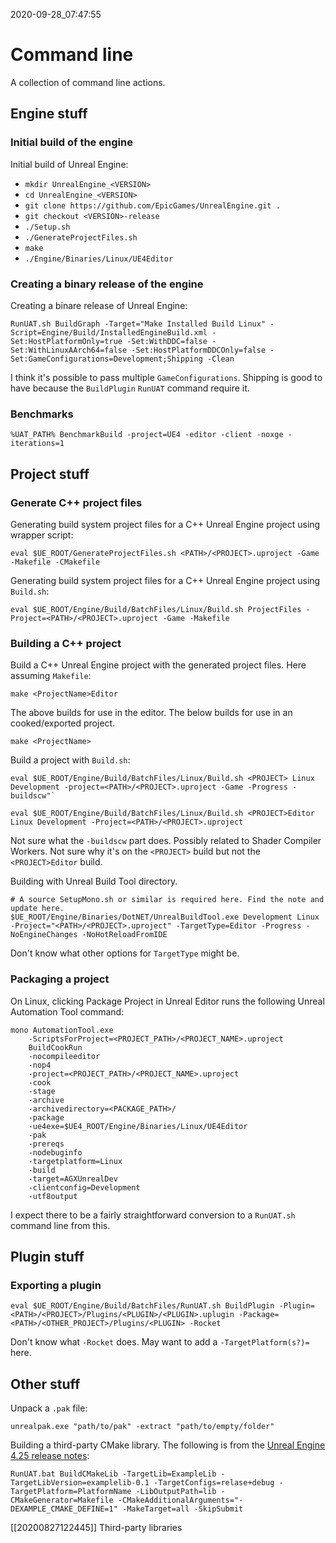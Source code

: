 2020-09-28_07:47:55

# Command line

A collection of command line actions.

## Engine stuff

### Initial build of the engine

Initial build of Unreal Engine:
- `mkdir UnrealEngine_<VERSION>`
- `cd UnrealEngine_<VERSION>`
- `git clone https://github.com/EpicGames/UnrealEngine.git .`
- `git checkout <VERSION>-release`
- `./Setup.sh`
- `./GenerateProjectFiles.sh`
- `make`
- `./Engine/Binaries/Linux/UE4Editor`

### Creating a binary release of the engine

Creating a binare release of Unreal Engine:
```
RunUAT.sh BuildGraph -Target="Make Installed Build Linux" -Script=Engine/Build/InstalledEngineBuild.xml -Set:HostPlatformOnly=true -Set:WithDDC=false -Set:WithLinuxAArch64=false -Set:HostPlatformDDCOnly=false -Set:GameConfigurations=Development;Shipping -Clean
```
I think it's possible to pass multiple `GameConfigurations`. Shipping is good to have because the `BuildPlugin` `RunUAT` command require it.

### Benchmarks

`%UAT_PATH% BenchmarkBuild -project=UE4 -editor -client -noxge -iterations=1`

## Project stuff

### Generate C++ project files

Generating build system project files for a C++ Unreal Engine project using wrapper script:
```
eval $UE_ROOT/GenerateProjectFiles.sh <PATH>/<PROJECT>.uproject -Game -Makefile -CMakefile
```

Generating build system project files for a C++ Unreal Engine project using `Build.sh`:
```
eval $UE_ROOT/Engine/Build/BatchFiles/Linux/Build.sh ProjectFiles -Project=<PATH>/<PROJECT>.uproject -Game -Makefile
```

### Building a C++ project

Build a C++ Unreal Engine project with the generated project files. Here assuming `Makefile`:
```
make <ProjectName>Editor
```
The above builds for use in the editor.
The below builds for use in an cooked/exported project.
```
make <ProjectName>
```

Build a project with `Build.sh`:
```
eval $UE_ROOT/Engine/Build/BatchFiles/Linux/Build.sh <PROJECT> Linux Development -project=<PATH>/<PROJECT>.uproject -Game -Progress -buildscw"`
```
```
eval $UE_ROOT/Engine/Build/BatchFiles/Linux/Build.sh <PROJECT>Editor Linux Development -Project=<PATH>/<PROJECT>.uproject
```

Not sure what the `-buildscw` part does. Possibly related to Shader Compiler Workers. Not sure why it's on the `<PROJECT>` build but not the `<PROJECT>Editor` build.

Building with Unreal Build Tool directory.
```
# A source SetupMono.sh or similar is required here. Find the note and update here.
$UE_ROOT/Engine/Binaries/DotNET/UnrealBuildTool.exe Development Linux -Project="<PATH>/<PROJECT>.uproject" -TargetType=Editor -Progress -NoEngineChanges -NoHotReloadFromIDE
```
Don't know what other options for `TargetType` might be.

### Packaging a project

On Linux, clicking Package Project in Unreal Editor runs the following Unreal Automation Tool command:
```
mono AutomationTool.exe
    -ScriptsForProject=<PROJECT_PATH>/<PROJECT_NAME>.uproject 
    BuildCookRun
    -nocompileeditor
    -nop4
    -project=<PROJECT_PATH>/<PROJECT_NAME>.uproject
    -cook
    -stage
    -archive
    -archivedirectory=<PACKAGE_PATH>/
    -package
    -ue4exe=$UE4_ROOT/Engine/Binaries/Linux/UE4Editor
    -pak
    -prereqs
    -nodebuginfo
    -targetplatform=Linux
    -build
    -target=AGXUnrealDev
    -clientconfig=Development
    -utf8output
```

I expect there to be a fairly straightforward conversion to a `RunUAT.sh` command line from this.

## Plugin stuff

### Exporting a plugin
```
eval $UE_ROOT/Engine/Build/BatchFiles/RunUAT.sh BuildPlugin -Plugin=<PATH>/<PROJECT>/Plugins/<PLUGIN>/<PLUGIN>.uplugin -Package=<PATH>/<OTHER_PROJECT>/Plugins/<PLUGIN> -Rocket
```
Don't know what `-Rocket` does.
May want to add a `-TargetPlatform(s?)=` here.

## Other stuff

Unpack a `.pak` file:
```
unrealpak.exe "path/to/pak" -extract "path/to/empty/folder"
```

Building a third-party CMake library.
The following is from the [Unreal Engine 4.25 release notes](https://docs.unrealengine.com/en-US/Support/Builds/ReleaseNotes/4_25/index.html):
```
RunUAT.bat BuildCMakeLib -TargetLib=ExampleLib -TargetLibVersion=examplelib-0.1 -TargetConfigs=relase+debug -TargetPlatform=PlatformName -LibOutputPath=lib -CMakeGenerator=Makefile -CMakeAdditionalArguments="-DEXAMPLE_CMAKE_DEFINE=1" -MakeTarget=all -SkipSubmit
```

[[20200827122445]] Third-party libraries